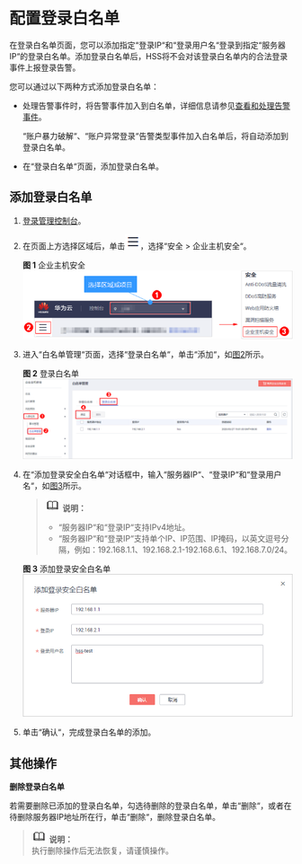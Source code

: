 # 配置登录白名单<a name="hss_01_0029"></a>

在登录白名单页面，您可以添加指定“登录IP“和“登录用户名“登录到指定“服务器IP“的登录白名单。添加登录白名单后，HSS将不会对该登录白名单内的合法登录事件上报登录告警。

您可以通过以下两种方式添加登录白名单：

-   处理告警事件时，将告警事件加入到白名单，详细信息请参见[查看和处理告警事件](查看和处理告警事件.md)。

    “账户暴力破解“、“账户异常登录“告警类型事件加入白名单后，将自动添加到登录白名单。

-   在“登录白名单“页面，添加登录白名单。

## 添加登录白名单<a name="section349913102296"></a>

1.  [登录管理控制台](https://console.huaweicloud.com)。
2.  在页面上方选择区域后，单击![](figures/icon-servicelist.png)，选择“安全  \>  企业主机安全“。

    **图 1**  企业主机安全<a name="hss_01_0229_fig1271516227232"></a>  
    ![](figures/企业主机安全.png "企业主机安全")

3.  进入“白名单管理“页面，选择“登录白名单“，单击“添加“，如[图2](#fig84424528346)所示。

    **图 2**  登录白名单<a name="fig84424528346"></a>  
    ![](figures/登录白名单.png "登录白名单")

4.  在“添加登录安全白名单“对话框中，输入“服务器IP“、“登录IP“和“登录用户名“，如[图3](#fig1371271816376)所示。

    >![](public_sys-resources/icon-note.gif) **说明：**   
    >-   “服务器IP“和“登录IP“支持IPv4地址。  
    >-   “服务器IP“和“登录IP“支持单个IP、IP范围、IP掩码，以英文逗号分隔，例如：192.168.1.1、192.168.2.1-192.168.6.1、192.168.7.0/24。  

    **图 3**  添加登录安全白名单<a name="fig1371271816376"></a>  
    ![](figures/添加登录安全白名单.png "添加登录安全白名单")

5.  单击“确认“，完成登录白名单的添加。

## 其他操作<a name="section927114112309"></a>

**删除登录白名单**

若需要删除已添加的登录白名单，勾选待删除的登录白名单，单击“删除“，或者在待删除服务器IP地址所在行，单击“删除“，删除登录白名单。

>![](public_sys-resources/icon-note.gif) **说明：**   
>执行删除操作后无法恢复，请谨慎操作。  

